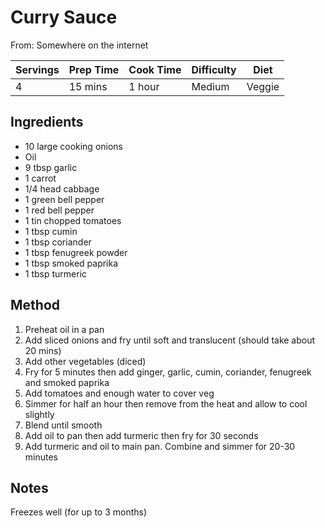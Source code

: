 # Curry Sauce
From: Somewhere on the internet

| Servings | Prep Time | Cook Time | Difficulty | Diet | 
|----------|-----------|-----------|------------|------|
| 4 | 15 mins | 1 hour | Medium | Veggie |

## Ingredients
* 10 large cooking onions
* Oil
* 9 tbsp garlic
* 1 carrot
* 1/4 head cabbage
* 1 green bell pepper
* 1 red bell pepper
* 1 tin chopped tomatoes
* 1 tbsp cumin
* 1 tbsp coriander
* 1 tbsp fenugreek powder
* 1 tbsp smoked paprika
* 1 tbsp turmeric

## Method
1. Preheat oil in a pan
2. Add sliced onions and fry until soft and translucent (should take about 20 mins)
3. Add other vegetables (diced)
4. Fry for 5 minutes then add ginger, garlic, cumin, coriander, fenugreek and smoked paprika
5. Add tomatoes and enough water to cover veg
6. Simmer for half an hour then remove from the heat and allow to cool slightly
7. Blend until smooth
8. Add oil to pan then add turmeric then fry for 30 seconds
9. Add turmeric and oil to main pan. Combine and simmer for 20-30 minutes

## Notes
Freezes well (for up to 3 months)
